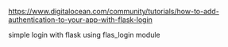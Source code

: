 https://www.digitalocean.com/community/tutorials/how-to-add-authentication-to-your-app-with-flask-login

simple login with flask using flas_login module
